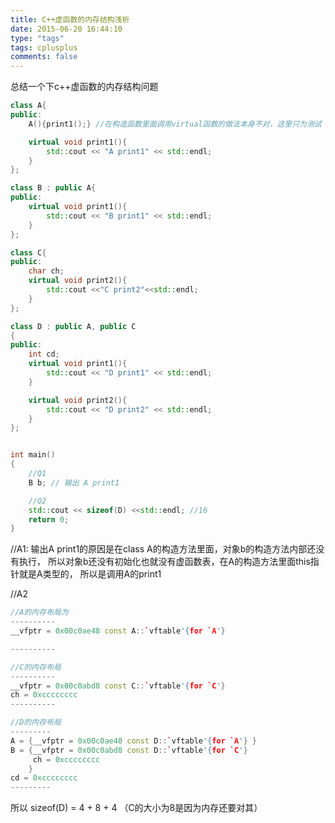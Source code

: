 ```yaml
---
title: C++虚函数的内存结构浅析
date: 2015-06-20 16:44:10
type: "tags"
tags: cplusplus
comments: false
---
```


总结一个下c++虚函数的内存结构问题



```cpp
class A{
public:
    A(){print1();} //在构造函数里面调用virtual函数的做法本身不对，这里只为测试

    virtual void print1(){
        std::cout << "A print1" << std::endl;
    }
};

class B : public A{
public:
    virtual void print1(){
        std::cout << "B print1" << std::endl;
    }
};

class C{
public:
    char ch;
    virtual void print2(){
        std::cout <<"C print2"<<std::endl;
    }
};

class D : public A, public C
{
public:
    int cd;
    virtual void print1(){
        std::cout << "D print1" << std::endl;
    }

    virtual void print2(){
        std::cout << "D print2" << std::endl;
    }
};


int main()
{
    //Q1
    B b; // 输出 A print1

    //Q2
    std::cout << sizeof(D) <<std::endl; //16
    return 0;
}
```

//A1:
输出A print1的原因是在class A的构造方法里面，对象b的构造方法内部还没有执行，
所以对象b还没有初始化也就没有虚函数表，在A的构造方法里面this指针就是A类型的，
所以是调用A的print1

//A2

```cpp
//A的内存布局为
----------
__vfptr = 0x00c0ae48 const A::`vftable'{for `A'}

----------

//C的内存布局
----------
__vfptr = 0x00c0abd8 const C::`vftable'{for `C'}
ch = 0xcccccccc
----------

//D的内存布局
---------
A = {__vfptr = 0x00c0ae48 const D::`vftable'{for `A'} }
B = {__vfptr = 0x00c0abd8 const D::`vftable'{for `C'}
     ch = 0xcccccccc
    }
cd = 0xcccccccc
---------
```

所以 sizeof(D) = 4 + 8 + 4 （C的大小为8是因为内存还要对其）
